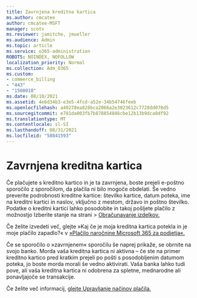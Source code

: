 ```yaml
---
title: Zavrnjena kreditna kartica
ms.author: cmcatee
author: cmcatee-MSFT
manager: scotv
ms.reviewer: jamitche, jmueller
ms.audience: Admin
ms.topic: article
ms.service: o365-administration
ROBOTS: NOINDEX, NOFOLLOW
localization_priority: Normal
ms.collection: Adm_O365
ms.custom:
- commerce_billing
- "443"
- "1500018"
ms.date: 08/10/2021
ms.assetid: 4e6d34b3-e3e5-4fcd-a52e-34b54746feeb
ms.openlocfilehash: a40278ea828bca2066a2e3023612c7728dd078d5
ms.sourcegitcommit: e781da003fb7b878854846cbe12b13b9dca8df92
ms.translationtype: MT
ms.contentlocale: sl-SI
ms.lasthandoff: 08/31/2021
ms.locfileid: "58841593"
---
```

# <a name="declined-credit-card"></a>Zavrnjena kreditna kartica

Če plačujete s kreditno kartico in je ta zavrnjena, boste prejeli e-poštno sporočilo z sporočilom, da plačila ni bilo mogoče obdelati. Še vedno preverite [](https://go.microsoft.com/fwlink/p/?linkid=842054) podrobnosti kreditne kartice: številko kartice, datum poteka, ime na kreditni kartici in naslov, vključno z mestom, državo in poštno številko. Podatke o kreditni kartici lahko posodobite in  takoj pošljete plačilo z možnostjo Izberite stanje na strani  >  [Obračunavanje izdelkov.](https://go.microsoft.com/fwlink/p/?linkid=842054)

Če želite izvedeti več, glejte »Kaj če je moja kreditna kartica potekla in je moje plačilo zapadlo?« v [»Plačilo naročnine Microsoft 365 za podjetja«.](https://docs.microsoft.com/microsoft-365/commerce/billing-and-payments/pay-for-your-subscription#what-if-my-credit-card-was-declined-and-my-payment-is-past-due)
  
Če se sporočilo o »zavrnjenem« sporočilu še naprej prikaže, se obrnite na svojo banko. Morda vaša kreditna kartica ni aktivna – če ste na primer kreditno kartico pred kratkim prejeli po pošti s posodobljenim datumom poteka, jo boste morda morali še vedno aktivirati. Vaša banka lahko tudi pove, ali vaša kreditna kartica ni odobrena za spletne, mednarodne ali ponavljajoče se transakcije.
  
Če želite več informacij, [glejte Upravljanje načinov plačila.](https://docs.microsoft.com/microsoft-365/commerce/billing-and-payments/manage-payment-methods)
